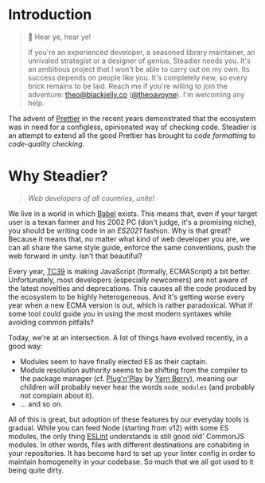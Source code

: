 # Introduction

> :mega: Hear ye, hear ye!
>
> If you're an experienced developer, a seasoned library maintainer, an unrivaled strategist or a designer of genius, Steadier needs you. It's an ambitious project that I won't be able to carry out on my own. Its success depends on people like you. It's completely new, so every brick remains to be laid. Reach me if you're willing to join the adventure: [theo@blackjelly.co](mailto:theo@blackjelly.co) ([@theoavoyne](https://github.com/theoavoyne)). I'm welcoming any help.

The advent of [Prettier](https://prettier.io/) in the recent years demonstrated that the ecosystem was in need for a configless, opinionated way of checking code. Steadier is an attempt to extend all the good Prettier has brought to _code formatting_ to _code-quality checking_.

# Why Steadier?

> _Web developers of all countries, unite!_

We live in a world in which [Babel](https://babeljs.io/) exists. This means that, even if your target user is a texan farmer and his 2002 PC (don't judge, it's a promising niche), you should be writing code in an _ES2021_ fashion. Why is that great? Because it means that, no matter what kind of web developer you are, we can all share the same style guide, enforce the same conventions, push the web forward in unity. Isn't that beautiful?

Every year, [TC39](https://tc39.es/) is making JavaScript (formally, ECMAScript) a bit better. Unfortunately, most developers (especially newcomers) are not aware of the latest novelties and deprecations. This causes all the code produced by the ecosystem to be highly heterogeneous. And it's getting worse every year when a new ECMA version is out, which is rather paradoxical. What if some tool could guide you in using the most modern syntaxes while avoiding common pitfalls?

Today, we're at an intersection. A lot of things have evolved recently, in a good way:

- Modules seem to have finally elected ES as their captain.
- Module resolution authority seems to be shifting from the compiler to the package manager (cf. [Plug'n'Play](https://yarnpkg.com/features/pnp) by [Yarn Berry](https://yarnpkg.com/)), meaning our children will probably never hear the words `node_modules` (and probably not complain about it).
- ... and so on.

All of this is great, but adoption of these features by our everyday tools is gradual. While you can feed Node (starting from v12) with some ES modules, the only thing [ESLint](https://eslint.org/) understands is still good old' CommonJS modules. In other words, files with different destinations are cohabiting in your repositories. It has become hard to set up your linter config in order to maintain homogeneity in your codebase. So much that we all got used to it being quite dirty.

